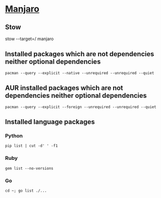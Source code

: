 # [Manjaro](https://manjaro.org/)

## Stow
stow --target=/ manjaro

## Installed packages which are not dependencies neither optional dependencies
`pacman --query --explicit --native --unrequired --unrequired --quiet`

## AUR installed packages which are not dependencies neither optional dependencies
`pacman --query --explicit --foreign --unrequired --unrequired --quiet`

## Installed language packages

### Python
`pip list | cut -d' ' -f1`

### Ruby
`gem list --no-versions`

### Go
`cd ~; go list ./...`
